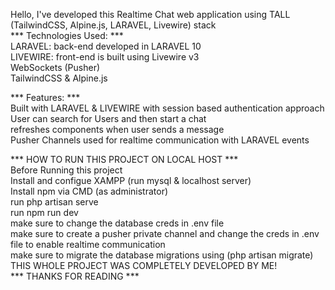 Hello, I've developed this Realtime Chat web application using TALL (TailwindCSS, Alpine.js, LARAVEL, Livewire) stack <br />
*** Technologies Used: ***<br />
LARAVEL: back-end developed in LARAVEL 10<br />
LIVEWIRE: front-end is built using Livewire v3<br />
WebSockets (Pusher)<br />
TailwindCSS & Alpine.js<br />

*** Features: ***<br />
Built with LARAVEL & LIVEWIRE with session based authentication approach<br />
User can search for Users and then start a chat<br />
refreshes components when user sends a message<br />
Pusher Channels used for realtime communication with LARAVEL events<br />

*** HOW TO RUN THIS PROJECT ON LOCAL HOST ***<br />
Before Running this project<br />
Install and configue XAMPP (run mysql & localhost server)<br />
Install npm via CMD (as administrator)<br />
run php artisan serve<br />
run npm run dev<br />
make sure to change the database creds in .env file<br />
make sure to create a pusher private channel and change the creds in .env file to enable realtime communication<br />
make sure to migrate the database migrations using (php artisan migrate)<br />
THIS WHOLE PROJECT WAS COMPLETELY DEVELOPED BY ME!<br />
*** THANKS FOR READING ***
